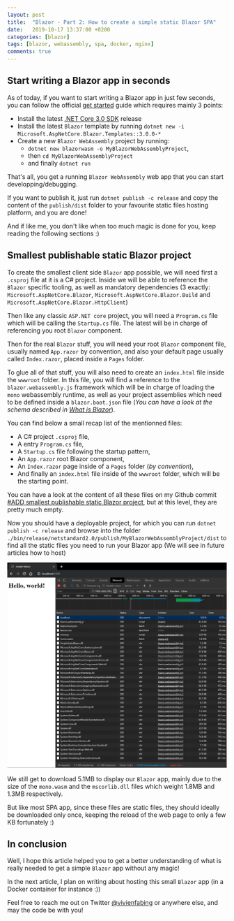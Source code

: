 ```yaml
---
layout: post
title:  "Blazor - Part 2: How to create a simple static Blazor SPA"
date:   2019-10-17 13:37:00 +0200
categories: [blazor]
tags: [blazor, webassembly, spa, docker, nginx]
comments: true
---
```


## Start writing a Blazor app in seconds

As of today, if you want to start writing a Blazor app in just few seconds, you can follow the official [get started](https://docs.microsoft.com/en-us/aspnet/core/blazor/get-started?view=aspnetcore-3.0&tabs=netcore-cli) guide which requires mainly 3 points:
- Install the latest [.NET Core 3.0 SDK](https://dotnet.microsoft.com/download/dotnet-core/3.0) release
- Install the latest `Blazor` template by running `dotnet new -i Microsoft.AspNetCore.Blazor.Templates::3.0.0-*`
- Create a new `Blazor WebAssembly` project by running:
  - `dotnet new blazorwasm -o MyBlazorWebAssemblyProject`,
  - then `cd MyBlazorWebAssemblyProject`
  - and finally `dotnet run`

That's all, you get a running `Blazor WebAssembly` web app that you can start developping/debugging.

If you want to publish it, just run `dotnet publish -c release` and copy the content of the `publish/dist` folder to your favourite static files hosting platform, and you are done!

And if like me, you don't like when too much magic is done for you, keep reading the following sections :)

## Smallest publishable static Blazor project

To create the smallest client side `Blazor` app possible, we will need first a `.csproj` file at it is a C# project. Inside we will be able to reference the `Blazor` specific tooling, as well as mandatory dependencies (3 exactly: `Microsoft.AspNetCore.Blazor`, `Microsoft.AspNetCore.Blazor.Build` and `Microsoft.AspNetCore.Blazor.HttpClient`)

Then like any classic `ASP.NET core` project, you will need a `Program.cs` file which will be calling the `Startup.cs` file. The latest will be in charge of referencing you root `Blazor` component.

Then for the real `Blazor` stuff, you will need your root `Blazor` component file, usually named `App.razor` by convention, and also your default page usually called `Index.razor`, placed inside a `Pages` folder.

To glue all of that stuff, you will also need to create an `index.html` file inside the `wwwroot` folder. In this file, you will find a reference to the `blazor.webassembly.js` framework which will be in charge of loading the `mono` webassembly runtime, as well as your project assemblies which need to be defined inside a `blazor.boot.json` file (*You can have a look at the schema described in [What is Blazor](https://www.vivienfabing.com/blazor/2019/10/10/blazor-what-is-blazor.html#blazor-webassembly)*).

You can find below a small recap list of the mentionned files:
- A C# project `.csproj` file,
- A entry `Program.cs` file,
- A `Startup.cs` file following the startup pattern,
- An `App.razor` root Blazor component,
- An `Index.razor` page inside of a `Pages` folder (*by convention*),
- And finally an `index.html` file inside of the `wwwroot` folder, which will be the starting point.

You can have a look at the content of all these files on my Github commit [#ADD smallest publishable static Blazor project](https://github.com/vfabing/SimpleStaticBlazor/commit/81d915a1a52d039e8a5e40ac38c1bce81a78803e), but at this level, they are pretty much empty.

Now you should have a deployable project, for which you can run `dotnet publish -c release` and browse into the folder `./bin/release/netstandard2.0/publish/MyBlazorWebAssemblyProject/dist` to find all the static files you need to run your Blazor app (We will see in future articles how to host)

![01-blazor-smallest-publishable-project](/assets/2019-10-17/01-blazor-smallest-publishable-project.png)

We still get to download 5.1MB to display our `Blazor` app, mainly due to the size of the `mono.wasm` and the `mscorlib.dll` files which weight 1.8MB and 1.3MB respectively.

But like most SPA app, since these files are static files, they should ideally be downloaded only once, keeping the reload of the web page to only a few KB fortunately :)

## In conclusion

Well, I hope this article helped you to get a better understanding of what is really needed to get a simple `Blazor` app without any magic!

In the next article, I plan on writing about hosting this small `Blazor` app (in a Docker container for instance :))

Feel free to reach me out on Twitter [@vivienfabing](https://twitter.com/vivienfabing) or anywhere else, and may the code be with you!
